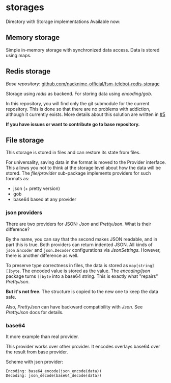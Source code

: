 # storages

Directory with Storage implementations
Available now:

## Memory storage

Simple in-memory storage with synchronized data access.
Data is stored using maps.

## Redis storage

_Base
repository_: [github.com/nacknime-official/fsm-telebot-redis-storage](https://github.com/nacknime-official/fsm-telebot-redis-storage)

Storage using _redis_ as backend. For storing data using _encoding/gob_.

In this repository, you will find only the git submodule for the current repository.
This is done so that there are no problems with addiction, although it currently exists.
More details about this solution are written
in [#5](https://github.com/vitaliy-ukiru/fsm-telebot/pull/5#issuecomment-1666682226)

**If you have issues or want to contribute go to base repository.**

## File storage

This storage is stored in files and can restore its state from files.

For universality, saving data in the format is moved to the Provider interface.
This allows you not to think at the storage level about how the data will be stored.
The _file/provider_ sub-package implements providers for such formats as:
- json (+ pretty version)
- gob
- base64 based at any provider

### json providers
There are two providers for JSON: _Json_ and _PrettyJson_.
What is their difference?

By the name, you can say that the second makes JSON readable, and in part this is true.
Both providers can return indented JSON. 
All kinds of `json.Encoder` and `json.Decoder` configurations via _JsonSettings_.
However, there is another difference as well.

To preserve type correctness in files, the data is stored as `map[string][]byte`.
The encoded value is stored as the value. 
The _encoding/json_ package turns `[]byte` into a base64 string.
This is exactly what "repairs" _PrettyJson_.

**But it's not free.**
The structure is copied to the new one to keep the data safe.

Also, _PrettyJson_ can have backward compatibility with _Json_. 
See _PrettyJson_ docs for details.


### base64
It more example than real provider.

This provider works over other provider.
It encodes overlays base64 over the result from base provider.

Scheme with json provider:
```
Encoding: base64_encode(json_encode(data))
Decoding: json_decode(base64_decode(data))
```